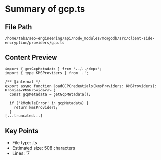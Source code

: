 # Summary of gcp.ts
  
## File Path
`/home/tabs/seo-engineering/api/node_modules/mongodb/src/client-side-encryption/providers/gcp.ts`

## Content Preview
```
import { getGcpMetadata } from '../../deps';
import { type KMSProviders } from '.';

/** @internal */
export async function loadGCPCredentials(kmsProviders: KMSProviders): Promise<KMSProviders> {
  const gcpMetadata = getGcpMetadata();

  if ('kModuleError' in gcpMetadata) {
    return kmsProviders;
  }
[...truncated...]
```

## Key Points
- File type: .ts
- Estimated size: 508 characters
- Lines: 17
